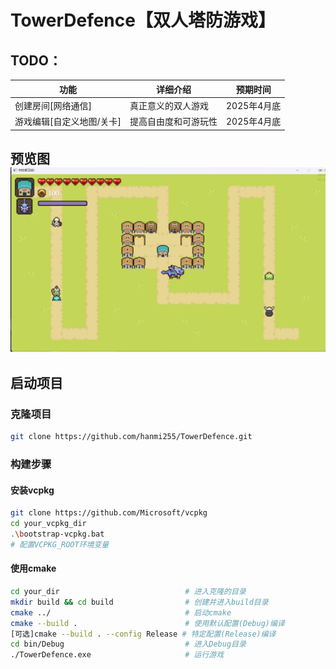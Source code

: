 # TowerDefence【双人塔防游戏】

## TODO：

| 功能                      | 详细介绍             | 预期时间    |
| ------------------------- | -------------------- | ----------- |
| 创建房间[网络通信]        | 真正意义的双人游戏   | 2025年4月底 |
| 游戏编辑[自定义地图/关卡] | 提高自由度和可游玩性 | 2025年4月底 |

## 预览图![](res/preview/game_view.png)

## 启动项目

### 克隆项目

```bash
git clone https://github.com/hanmi255/TowerDefence.git
```

### 构建步骤

#### 安装vcpkg

```bash
git clone https://github.com/Microsoft/vcpkg
cd your_vcpkg_dir
.\bootstrap-vcpkg.bat
# 配置VCPKG_ROOT环境变量
```

#### 使用cmake

```bash
cd your_dir                            # 进入克隆的目录
mkdir build && cd build                # 创建并进入build目录
cmake ../                              # 启动cmake
cmake --build .                        # 使用默认配置(Debug)编译
[可选]cmake --build . --config Release # 特定配置(Release)编译
cd bin/Debug                           # 进入Debug目录
./TowerDefence.exe                     # 运行游戏
```
